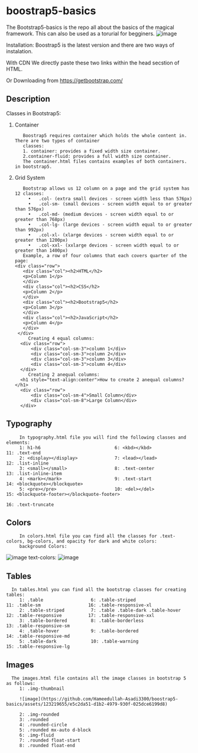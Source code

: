 # boostrap5-basics
The Bootstrap5-basics is the repo all about the basics of the magical framework. This can also be used as a torurial for begginers.
![image](https://github.com/Hameedullah-Asadi3300/boostrap5-basics/assets/123219655/8767aa89-5974-4cd2-9c13-2f41d0120bdd)

Installation: Boostrap5 is the latest version and there are two ways of instalation.

With CDN We directly paste these two links within the head secstion of HTML.
<script src="https://cdn.jsdelivr.net/npm/bootstrap@5.3.0/dist/js/bootstrap.bundle.min.js"></script>

Or Downloading from https://getbootstrap.com/

##  Description
Classes in Bootstrap5:
1. Container
   
          Boostrap5 requires container which holds the whole content in. There are two types of container
          classes:
          1. container: provides a fixed width size container.
          2.container-fluid: provides a full width size container.
          The container.html files contains examples of both containers. in bootstrap5.
3. Grid System

          Bootstrap allows us 12 column on a page and the grid system has 12 classes:
            •	.col- (extra small devices - screen width less than 576px)
            •	.col-sm- (small devices - screen width equal to or greater than 576px)
            •	.col-md- (medium devices - screen width equal to or greater than 768px)
            •	.col-lg- (large devices - screen width equal to or greater than 992px)
            •	.col-xl- (xlarge devices - screen width equal to or greater than 1200px)
            •	.col-xxl- (xxlarge devices - screen width equal to or greater than 1400px)
          Example, a row of four columns that each covers quarter of the page:
       <div class="row">
          <div class="col"><h2>HTML</h2>
          <p>Column 1</p>
          </div>
          <div class="col"><h2>CSS</h2> 
          <p>Column 2</p>
          </div>
          <div class="col"><h2>Bootstrap5</h2>
          <p>Column 3</p>
          </div>
          <div class="col"><h2>JavaScript</h2>
          <p>Column 4</p>
          </div>  
        </div>
            Creating 4 equal columns:
         <div class="row">
             <div class="col-sm-3">column 1</div>
             <div class="col-sm-3">column 2</div>
             <div class="col-sm-3">column 3</div>
             <div class="col-sm-3">column 4</div>
         </div>  
            Creating 2 anequal columns:
         <h1 style="text-align:center">How to create 2 anequal columns?</h1>
         <div class="row">
             <div class="col-sm-4">Small Column</div>
             <div class="col-sm-8">Large Column</div>
         </div>
## Typography
         In typography.html file you will find the following classes and elements:
         1: h1-h6                            6: <kbd></kbd>              11: .text-end          
         2: <display></display>              7: <lead></lead>            12: .list-inline
         3: <small></small>                  8: .text-center             13: .list-inline-item
         4: <mark></mark>                    9: .text-start              14: <blockquote></blockquote>
         5: <pre></pre>                      10: <del></del>             15: <blockquote-footer></blockquote-footer>
                                                                         16: .text-truncate
##   Colors
         In colors.html file you can find all the classes for .text-colors, bg-colors, and opacity for dark and white colors:
         background Colors:
   ![image](https://github.com/Hameedullah-Asadi3300/boostrap5-basics/assets/123219655/a873cd30-0247-4afa-8d50-fe800fc1ee20)
         text-colors:
 ![image](https://github.com/Hameedullah-Asadi3300/boostrap5-basics/assets/123219655/5de38d86-eda2-491d-a5af-d337d7ad13db)

## Tables
      In tables.html you can find all the bootstrap classes for creating tables:
         1: .table                  6: .table-striped                              11: .table-sm                  16: .table-responsive-xl
         2: .table-striped          7: .table .table-dark .table-hover             12: .table-responsive          17: .table-responsive-xxl
         3: .table-bordered         8: .table-borderless                           13: .table-responsive-sm
         4: .table-hover            9: .table-bordered                             14: .table-responsive-md
         5: .table-dark             10: .table-warning                             15: .table-responsive-lg
      
## Images
      The images.html file contains all the image classes in bootstrap 5 as follows:
         1: .img-thumbnail
         
         ![image](https://github.com/Hameedullah-Asadi3300/boostrap5-basics/assets/123219655/e5c2da51-d1b2-4979-930f-025dce6199d8)

         2: .img-rounded
         3: .rounded
         4: .rounded-circle
         5: .rounded mx-auto d-block
         6: .img-fluid
         7: .rounded float-start
         8: .rounded float-end







      

         

